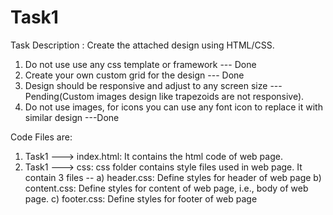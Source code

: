# Task1

Task Description : 
Create the attached design using HTML/CSS.
1. Do not use use any css template or framework --- Done
2. Create your own custom grid for the design --- Done
3.  Design should be responsive and adjust to any screen size ---Pending(Custom images design like trapezoids are not responsive).
4.  Do not use images, for icons you can use any font icon to replace it with similar design ---Done

Code Files are: 

1. Task1 ---> index.html:
    It contains the html code of web page.
2. Task1 ---> css:
    css folder contains style files used in web page. It contain 3 files --
    a) header.css: Define styles for header of web page
    b) content.css: Define styles for content of web page, i.e., body of web page.
    c) footer.css: Define styles for footer of web page


